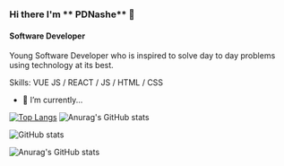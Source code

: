 ### Hi there I'm ** PDNashe** 👋

#### Software Developer
Young Software Developer who is inspired to solve day to day problems using technology at its best.

Skills: VUE JS / REACT / JS / HTML / CSS

- 🔭 I’m currently...

[![Top Langs](https://github-readme-stats.vercel.app/api/top-langs/?username=pdnashe)](https://github.com/pdnashe/github-readme-stats)
![Anurag's GitHub stats](https://github-readme-stats.vercel.app/api?username=pdnashe&show_icons=true&theme=gruvbox)


![GitHub stats](https://github-readme-stats.vercel.app/api?username=pdnashe&show_icons=true)  

![Anurag's GitHub stats](https://github-readme-stats.vercel.app/api?username=pdnashe&show_icons=true)



<!--
**PDNashe/PDNashe** is a ✨ _special_ ✨ repository because its `README.md` (this file) appears on your GitHub profile.



- 🔭 I’m currently working on ...
- 🌱 I’m currently learning ...
- 👯 I’m looking to collaborate on ...
- 🤔 I’m looking for help with ...
- 💬 Ask me about ...
- 📫 How to reach me: ...
- 😄 Pronouns: ...
- ⚡ Fun fact: ...
-->
